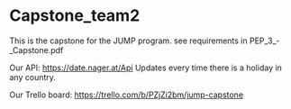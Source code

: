 # Capstone_team2
This is the capstone for the JUMP program.
see requirements in PEP_3_-_Capstone.pdf


Our API:
https://date.nager.at/Api
Updates every time there is a holiday in any country.

Our Trello board:
https://trello.com/b/PZjZi2bm/jump-capstone

